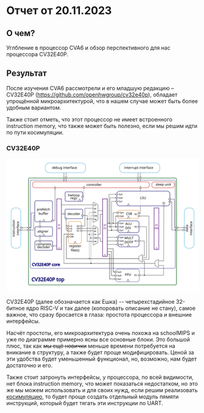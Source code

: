 # Отчет от 20.11.2023


## О чем?

Углбление в процессор CVA6 и обзор перспективного для нас процессора CV32E40P.


## Результат

После изучения CVA6 рассмотрели и его младшую редакцию – CV32E40P
(<https://github.com/openhwgroup/cv32e40p>), обладает упрощённой
микроархитектурой, что в нашем случае может быть более удобным вариантом.

Также стоит отметь, что этот процессор не имеет встроенного instruction memory,
что также может быть полезно, если мы решим идти по пути косимуляции.


### CV32E40P

![CV32E40P Diagram](./CV32E40P_Block_Diagram.png "Блок-схема процессора")

CV32E40P (далее обозначается как Ешка) -- четырехстадийное 32-битное ядро
RISC-V и так далее (копоровать описание не стану), самое важное, что сразу
бросается в глаза: простота процессора и внешние интерфейсы.

Насчёт простоты, его микроархитектура очень похожа на schoolMIPS и уже по
диаграмме примерно ясны все основные блоки. Это большой плюс, так как ~~мы ещё
новички~~ меньше времени потребуется на вникание в структуру, а также будет
проще модифицировать. Ценой за эти удобства будет уменьшенный функционал, но,
возможно, нам будет достаточно и его.

<!-- Кста, нужно создать ссылку на страницу по косимуляции когда её создадим -->

Также стоит затронуть интерфейсы, у процессора, по всей видимости, нет блока
instruction memory, что может показаться недостатком, но это же мы можем
использовать и для своих нужд, если решим реализовать [косимуляцию](), то будет
проще создать отдельный модуль пямяти инструкций, который будет тягать эти
инструкции по UART.
